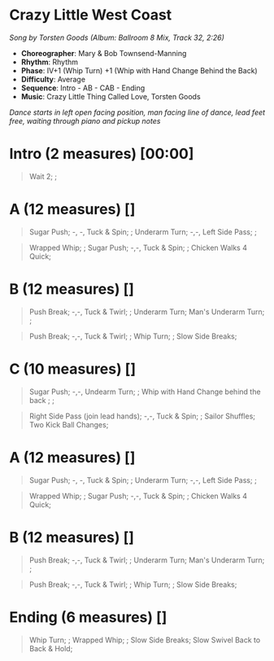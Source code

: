# Crazy Little West Coast
*Song by Torsten Goods (Album: Ballroom 8 Mix, Track 32, 2:26)*

* **Choreographer**: Mary & Bob Townsend-Manning
* **Rhythm**: Rhythm
* **Phase**: IV+1 (Whip Turn) +1 (Whip with Hand Change Behind the Back)
* **Difficulty**: Average
* **Sequence**: Intro - AB - CAB - Ending
* **Music**: Crazy Little Thing Called Love, Torsten Goods

*Dance starts in left open facing position, man facing line of dance, lead feet free, waiting through piano and pickup notes*

# Intro (2 measures) [00:00]

> Wait 2; ;

# A (12 measures) []

> Sugar Push; -, -, Tuck & Spin; ; Underarm Turn; -,-, Left Side Pass; ;

> Wrapped Whip; ; Sugar Push; -,-, Tuck & Spin; ; Chicken Walks 4 Quick;

# B (12 measures) []

> Push Break; -,-, Tuck & Twirl; ; Underarm Turn; Man's Underarm Turn; ;

> Push Break; -,-, Tuck & Twirl; ; Whip Turn; ; Slow Side Breaks;

# C (10 measures) []

> Sugar Push; -,-, Undearm Turn; ; Whip with Hand Change behind the back ; ;

> Right Side Pass (join lead hands); -,-, Tuck & Spin; ; Sailor Shuffles; Two Kick Ball Changes;

# A (12 measures) []

> Sugar Push; -, -, Tuck & Spin; ; Underarm Turn; -,-, Left Side Pass; ;

> Wrapped Whip; ; Sugar Push; -,-, Tuck & Spin; ; Chicken Walks 4 Quick;

# B (12 measures) []

> Push Break; -,-, Tuck & Twirl; ; Underarm Turn; Man's Underarm Turn; ;

> Push Break; -,-, Tuck & Twirl; ; Whip Turn; ; Slow Side Breaks;

# Ending (6 measures) []

> Whip Turn; ; Wrapped Whip; ; Slow Side Breaks; Slow Swivel Back to Back & Hold;